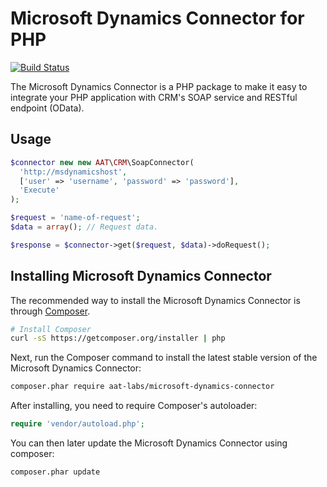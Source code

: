 Microsoft Dynamics Connector for PHP
====================================

[![Build Status](https://travis-ci.org/aat-labs/microsoft-dynamics-connector.svg?branch=master)](https://travis-ci.org/aat-labs/microsoft-dynamics-connector)

The Microsoft Dynamics Connector is a PHP package to make it easy to integrate your
PHP application with CRM's SOAP service and RESTful endpoint (OData).

## Usage

```php
$connector new new AAT\CRM\SoapConnector(
  'http://msdynamicshost',
  ['user' => 'username', 'password' => 'password'],
  'Execute'
);

$request = 'name-of-request';
$data = array(); // Request data.

$response = $connector->get($request, $data)->doRequest();
```

## Installing Microsoft Dynamics Connector

The recommended way to install the Microsoft Dynamics Connector is through
[Composer](http://getcomposer.org).

```bash
# Install Composer
curl -sS https://getcomposer.org/installer | php
```

Next, run the Composer command to install the latest stable version of the Microsoft Dynamics Connector:

```bash
composer.phar require aat-labs/microsoft-dynamics-connector
```

After installing, you need to require Composer's autoloader:

```php
require 'vendor/autoload.php';
```

You can then later update the Microsoft Dynamics Connector using composer:

 ```bash
composer.phar update
 ```
 
 